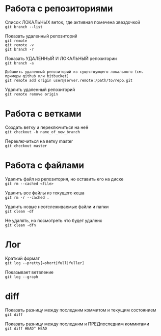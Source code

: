 Работа с репозиториями
======================

Список ЛОКАЛЬНЫХ веток, где активная помечена звездочкой  
`git branch --list`

Показать удаленный репозиторий  
`git remote`  
`git remote -v`  
`git branch -r`  

Показать УДАЛЕННЫЙ И ЛОКАЛЬНЫЙ репозитории  
`git branch -a`  

`Добавить удаленный репозиторий из существующего локального (см. примеры github или bitbucket)`  
`git remote add origin user@server.remote:/path/to/repo.git`

Удалить удаленный репозиторий  
`git remote remove origin`


Работа с ветками
================

Создать ветку и переключиться на неё  
`git checkout -b name_of_new_branch`

Переключиться на ветку master  
`git checkout master`


Работа с файлами
================

Удалить файл из репозитория, но оставить его на диске  
`git rm --cached <file>`

Удалить все файлы из текущего кеша  
`git rm -r --cached .`

Удалить новые неотслеживаемые файли и папки  
`git clean -df`

Не удалять, но посмотреть что будет удалено  
`git clean -dfn`


Лог
===

Краткий формат  
`git log --pretty[=short|full|fuller]`

Показывает ветвление  
`git log --graph`


diff
====

Показать разницу между последним коммитом и текущим состоянием  
`git diff`

Показать разницу между последним и ПРЕДпоследним коммитами  
`git diff HEAD^ HEAD`